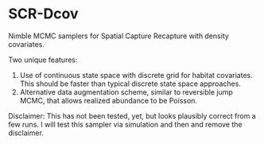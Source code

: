 # SCR-Dcov
Nimble MCMC samplers for Spatial Capture Recapture with density covariates.

Two unique features:

1) Use of continuous state space with discrete grid for habitat covariates. This should be faster than typical discrete state space approaches.
2) Alternative data augmentation scheme, similar to reversible jump MCMC, that allows realized abundance to be Poisson.


Disclaimer: This has not been tested, yet, but looks plausibly correct from a few runs. I will test this sampler via simulation and then and remove the disclaimer.